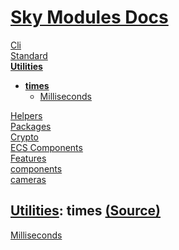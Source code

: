 <!--- This times was auto-generated using "pnpm exec sky readme" --> 

# [Sky Modules Docs](../../README.md)

[Cli](..%2F..%2Fcli%2FREADME.md)   
[Standard](..%2F..%2Fcore%2FREADME.md)   
**[Utilities](..%2F..%2Futilities%2FREADME.md)**   
* **[times](..%2F..%2Futilities%2Ftimes%2FREADME.md)**  
   * [Milliseconds](..%2F..%2Futilities%2Ftimes%2Fmilliseconds%2FREADME.md)
  
[Helpers](..%2F..%2Fhelpers%2FREADME.md)   
[Packages](..%2F..%2Fpkgs%2FREADME.md)   
[Crypto](..%2F..%2Fcrypto%2FREADME.md)   
[ECS Components](..%2F..%2Fecs%2FREADME.md)   
[Features](..%2F..%2Ffeatures%2FREADME.md)   
[components](..%2F..%2Freact%2Fcomponents%2FREADME.md)   
[cameras](..%2F..%2FThree%2Fcameras%2FREADME.md)   

## [Utilities](..%2F..%2Futilities%2FREADME.md): times [(Source)](..%2F..%2Futilities%2Ftimes%2F)

[Milliseconds](..%2F..%2Futilities%2Ftimes%2Fmilliseconds%2FREADME.md)   
  